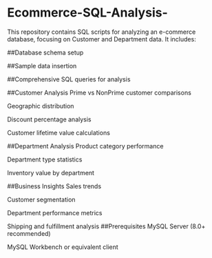 # Ecommerce-SQL-Analysis-
This repository contains SQL scripts for analyzing an e-commerce database, focusing on Customer and Department data. It includes:

##Database schema setup

##Sample data insertion

##Comprehensive SQL queries for analysis

##Customer Analysis
Prime vs NonPrime customer comparisons

Geographic distribution

Discount percentage analysis

Customer lifetime value calculations

##Department Analysis
Product category performance

Department type statistics

Inventory value by department

##Business Insights
Sales trends

Customer segmentation

Department performance metrics

Shipping and fulfillment analysis
##Prerequisites
MySQL Server (8.0+ recommended)

MySQL Workbench or equivalent client
